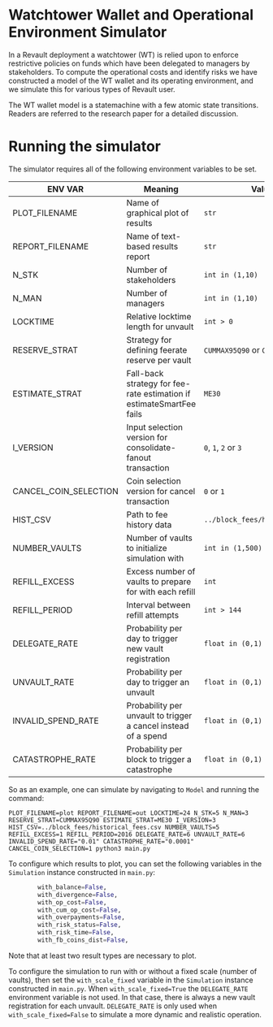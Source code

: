 # Watchtower Wallet and Operational Environment Simulator

In a Revault deployment a watchtower (WT) is relied upon to enforce restrictive policies on funds which have been delegated to managers by stakeholders. To compute the operational costs and identify risks we have constructed a model of the WT wallet and its operating environment, and we simulate this for various types of Revault user.

The WT wallet model is a statemachine with a few atomic state transitions. Readers are referred to the research paper for a detailed discussion. 

# Running the simulator

The simulator requires all of the following environment variables to be set. 

| ENV VAR | Meaning | Value type |
| --- | --- | --- |
| PLOT_FILENAME | Name of graphical plot of results | `str` |
| REPORT_FILENAME | Name of text-based results report | `str` |
| N_STK | Number of stakeholders | `int in (1,10)` |
| N_MAN | Number of managers | `int in (1,10)` |
| LOCKTIME | Relative locktime length for unvault | `int > 0` |
| RESERVE_STRAT | Strategy for defining feerate reserve per vault | `CUMMAX95Q90` or `CUMMAX95Q1` |
| ESTIMATE_STRAT | Fall-back strategy for fee-rate estimation if estimateSmartFee fails | `ME30` 
| I_VERSION | Input selection version for consolidate-fanout transaction |`0`, `1`, `2` or `3`|
| CANCEL_COIN_SELECTION | Coin selection version for cancel transaction |`0` or `1`|
| HIST_CSV | Path to fee history data | `../block_fees/historical_fees.csv` |
| NUMBER_VAULTS | Number of vaults to initialize simulation with | `int in (1,500)`|
| REFILL_EXCESS | Excess number of vaults to prepare for with each refill | `int` |
| REFILL_PERIOD | Interval between refill attempts | `int > 144` |
| DELEGATE_RATE | Probability per day to trigger new vault registration | `float in (0,1)`|
| UNVAULT_RATE | Probability per day to trigger an unvault | `float in (0,1)`|
| INVALID_SPEND_RATE | Probability per unvault to trigger a cancel instead of a spend | `float in (0,1)`|
| CATASTROPHE_RATE | Probability per block to trigger a catastrophe| `float in (0,1)`|

So as an example, one can simulate by navigating to `Model` and running the command:

`PLOT_FILENAME=plot REPORT_FILENAME=out LOCKTIME=24 N_STK=5 N_MAN=3 RESERVE_STRAT=CUMMAX95Q90 ESTIMATE_STRAT=ME30 I_VERSION=3 HIST_CSV=../block_fees/historical_fees.csv NUMBER_VAULTS=5 REFILL_EXCESS=1 REFILL_PERIOD=2016 DELEGATE_RATE=6 UNVAULT_RATE=6 INVALID_SPEND_RATE="0.01" CATASTROPHE_RATE="0.0001" CANCEL_COIN_SELECTION=1 python3 main.py`

To configure which results to plot, you can set the following variables in the `Simulation` instance constructed in `main.py`:

```python
        with_balance=False,
        with_divergence=False,
        with_op_cost=False,
        with_cum_op_cost=False,
        with_overpayments=False,
        with_risk_status=False,
        with_risk_time=False,
        with_fb_coins_dist=False,
```

Note that at least two result types are necessary to plot. 

To configure the simulation to run with or without a fixed scale (number of vaults), then set the `with_scale_fixed` variable in the `Simulation` instance constructed in `main.py`. When `with_scale_fixed=True` the `DELEGATE_RATE` environment variable is not used. In that case, there is always a new vault registration for each unvault. `DELEGATE_RATE` is only used when `with_scale_fixed=False` to simulate a more dynamic and realistic operation. 